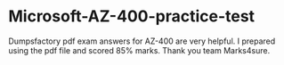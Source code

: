 # Microsoft-AZ-400-practice-test
Dumpsfactory pdf exam answers for AZ-400 are very helpful. I prepared using the pdf file and scored 85% marks. Thank you team Marks4sure.
